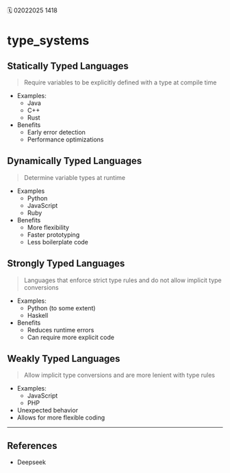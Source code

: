 🗓️ 02022025 1418

# type_systems
## Statically Typed Languages
>   Require variables to be explicitly defined with a type at compile time
   
- Examples:
	- Java
	- C++
	- Rust
- Benefits 
	- Early error detection 
	- Performance optimizations


## Dynamically Typed Languages

> Determine variable types at runtime

- Examples 
	- Python
	- JavaScript
	- Ruby
- Benefits 
	- More flexibility
	- Faster prototyping 
	- Less boilerplate code

## Strongly Typed Languages
>  Languages that enforce strict type rules and do not allow implicit type conversions

- Examples:
	- Python (to some extent) 
	- Haskell
- Benefits
	- Reduces runtime errors 
	- Can require more explicit code

## Weakly Typed Languages
> Allow implicit type conversions and are more lenient with type rules

- Examples:
	- JavaScript 
	- PHP
-  Unexpected behavior 
- Allows for more flexible coding

---
## References
- Deepseek